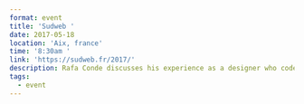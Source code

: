```yaml
---
format: event
title: 'Sudweb '
date: 2017-05-18
location: 'Aix, france'
time: '8:30am '
link: 'https://sudweb.fr/2017/'
description: Rafa Conde discusses his experience as a designer who codes.
tags:
  - event
---
```



